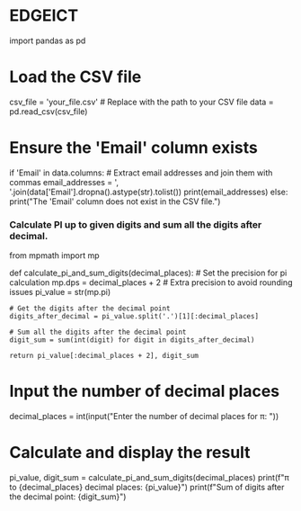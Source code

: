 # EDGEICT

import pandas as pd

# Load the CSV file
csv_file = 'your_file.csv'  # Replace with the path to your CSV file
data = pd.read_csv(csv_file)

# Ensure the 'Email' column exists
if 'Email' in data.columns:
    # Extract email addresses and join them with commas
    email_addresses = ', '.join(data['Email'].dropna().astype(str).tolist())
    print(email_addresses)
else:
    print("The 'Email' column does not exist in the CSV file.")

### Calculate PI up to given digits and sum all the digits after decimal.

from mpmath import mp

def calculate_pi_and_sum_digits(decimal_places):
    # Set the precision for pi calculation
    mp.dps = decimal_places + 2  # Extra precision to avoid rounding issues
    pi_value = str(mp.pi)
    
    # Get the digits after the decimal point
    digits_after_decimal = pi_value.split('.')[1][:decimal_places]
    
    # Sum all the digits after the decimal point
    digit_sum = sum(int(digit) for digit in digits_after_decimal)
    
    return pi_value[:decimal_places + 2], digit_sum


# Input the number of decimal places
decimal_places = int(input("Enter the number of decimal places for π: "))

# Calculate and display the result
pi_value, digit_sum = calculate_pi_and_sum_digits(decimal_places)
print(f"π to {decimal_places} decimal places: {pi_value}")
print(f"Sum of digits after the decimal point: {digit_sum}")
